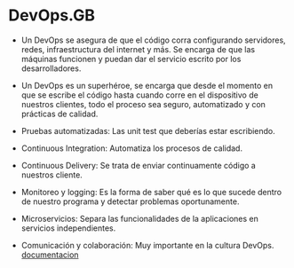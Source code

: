 # DevOps.__GB__

- Un DevOps se asegura de que el código corra configurando servidores, redes, infraestructura del internet y más. Se encarga de que las máquinas funcionen y puedan dar el servicio escrito por los desarrolladores.

- Un DevOps es un superhéroe, se encarga que desde el momento en que se escribe el código hasta cuando corre en el dispositivo de nuestros clientes, todo el proceso sea seguro, automatizado y con prácticas de calidad.

- Pruebas automatizadas: Las unit test que deberías estar escribiendo.
- Continuous Integration: Automatiza los procesos de calidad.
- Continuous Delivery: Se trata de enviar continuamente código a nuestros cliente.
- Monitoreo y logging: Es la forma de saber qué es lo que sucede dentro de nuestro programa y detectar problemas oportunamente.
- Microservicios: Separa las funcionalidades de la aplicaciones en servicios independientes.
- Comunicación y colaboración: Muy importante en la cultura DevOps.
<a href = "https://aws.amazon.com/devops/what-is-devops/">documentacion</a>


